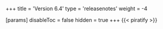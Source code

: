 +++
title = 'Version 6.4'
type = 'releasenotes'
weight = -4

[params]
  disableToc = false
  hidden = true
+++
{{< piratify >}}
